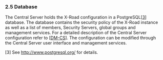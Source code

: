 ### 2.5 Database

The Central Server holds the X-Road configuration in a PostgreSQL\[[3](#Ref_3)\] database. The database contains the security policy of the X-Road instance as well as a list of members, Security Servers, global groups and management services. For a detailed description of the Central Server configuration refer to \[[DM-CS](#Ref_DM-CS)\]. The configuration can be modified through the Central Server user interface and management services.


<a id="Ref_3" class="anchor"></a>
\[3\] See <http://www.postgresql.org/> for details.